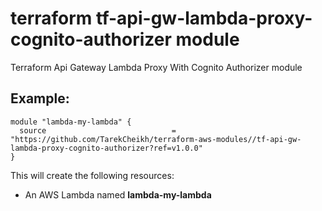 # terraform tf-api-gw-lambda-proxy-cognito-authorizer module

Terraform Api Gateway Lambda Proxy With Cognito Authorizer module

## Example:
```
module "lambda-my-lambda" {
  source                            = "https://github.com/TarekCheikh/terraform-aws-modules//tf-api-gw-lambda-proxy-cognito-authorizer?ref=v1.0.0"
}
```

This will create the following resources:
- An AWS Lambda named **lambda-my-lambda**

